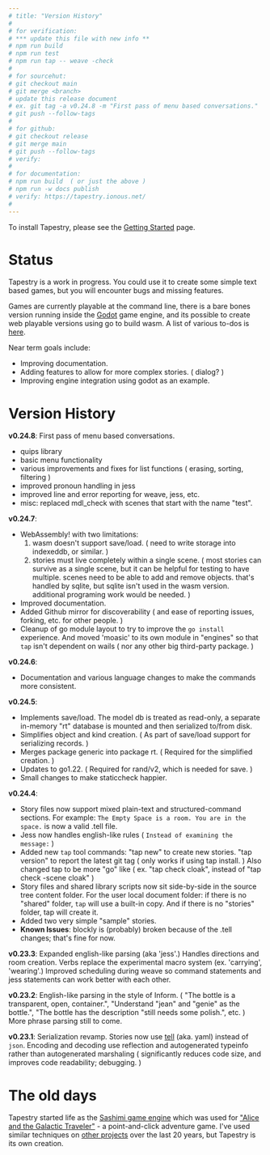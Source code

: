 ```yaml
---
# title: "Version History"
#
# for verification:
# *** update this file with new info **
# npm run build 
# npm run test
# npm run tap -- weave -check
#
# for sourcehut:
# git checkout main
# git merge <branch>
# update this release document
# ex. git tag -a v0.24.8 -m "First pass of menu based conversations."
# git push --follow-tags
#
# for github:
# git checkout release
# git merge main
# git push --follow-tags
# verify: 
#
# for documentation:
# npm run build  ( or just the above )
# npm run -w docs publish 
# verify: https://tapestry.ionous.net/
#
--- 
```


To install Tapestry, please see the [Getting Started](/getting-started/#installing-tapestry) page.

# Status

Tapestry is a work in progress. You could use it to create some simple text based games, but you will encounter bugs and missing features. 

Games are currently playable at the command line, there is a bare bones version running inside the [Godot](https://godotengine.org/) game engine, and its possible to create web playable versions using go to build wasm. A list of various to-dos is [here](https://todo.sr.ht/).

Near term goals include:

* Improving documentation.
* Adding features to allow for more complex stories. ( dialog? )
* Improving engine integration using godot as an example.

# Version History

**v0.24.8**:  First pass of menu based conversations.

- quips library
- basic menu functionality
- various improvements and fixes for list functions ( erasing, sorting, filtering )
- improved pronoun handling in jess
- improved line and error reporting for weave, jess, etc.
- misc: replaced mdl_check with scenes that start with the name "test".

**v0.24.7**: 

-  WebAssembly! with two limitations:
    1. wasm doesn't support save/load. ( need to write storage into indexeddb, or similar. )
    2. stories must live completely within a single scene. ( most stories can survive as a single scene, but it can be helpful for testing to have multiple. scenes need to be able to add and remove objects. that's handled by sqlite, but sqlite isn't used in the wasm version. additional programing work would be needed. )
- Improved documentation.
- Added Github mirror for discoverability ( and ease of reporting issues, forking, etc. for other people. )
- Cleanup of go module layout to try to improve the `go install` experience. And moved 'moasic' to its own module in "engines" so that `tap` isn't dependent on wails ( nor any other big third-party package. )

**v0.24.6**: 

- Documentation and various language changes to make the commands more consistent.

**v0.24.5**: 

- Implements save/load. The model db is treated as read-only, a separate in-memory "rt" database is mounted and then serialized to/from disk.
- Simplifies object and kind creation. ( As part of save/load support for serializing records. )
- Merges package generic into package rt.  ( Required for the simplified creation. )
- Updates to go1.22.  ( Required for rand/v2, which is needed for save. )
- Small changes to make staticcheck happier.

**v0.24.4**:

- Story files now support mixed plain-text and structured-command sections. For example: `The Empty Space is a room. You are in the space.` is now a valid .tell file. 
- Jess now handles english-like rules ( `Instead of examining the message:` )
- Added new `tap` tool commands: "tap new" to create new stories. "tap version" to report the latest git tag ( only works if using tap install. ) Also changed tap to be more "go" like ( ex. "tap check cloak", instead of "tap check -scene cloak" )
- Story files and shared library scripts now sit side-by-side in the source tree content folder. For the user local document folder: if there is no "shared" folder, `tap` will use a built-in copy. And if there is no "stories" folder, tap will create it.
- Added two very simple "sample" stories.
- **Known Issues**: blockly is (probably) broken because of the .tell changes; that's fine for now.

**v0.23.3**: Expanded english-like parsing (aka 'jess'.) Handles directions and room creation. Verbs replace the experimental macro system (ex. 'carrying', 'wearing'.) Improved scheduling during weave so command statements and jess statements can work better with each other.

**v0.23.2**: English-like parsing in the style of Inform. ( "The bottle is a transparent, open, container.", "Understand "jean" and "genie" as the bottle.", "The bottle has the description "still needs some polish.", etc. ) More phrase parsing still to come.

**v0.23.1**: Serialization revamp. Stories now use [tell](github.com/ionous/tell) (aka. yaml) instead of `json`. Encoding and decoding use reflection and autogenerated typeinfo rather than autogenerated marshaling ( significantly reduces code size, and improves code readability; debugging. )

# The old days 

Tapestry started life as the [Sashimi game engine](https://github.com/ionous/sashimi) which was used for ["Alice and the Galactic Traveler"](https://evermany.itch.io/alice) - a point-and-click adventure game. I've used similar techniques on [other projects](https://www.linkedin.com/in/ionous/) over the last 20 years, but Tapestry is its own creation. 

